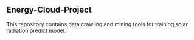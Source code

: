 ## Energy-Cloud-Project

This repository contains data crawling and mining tools for training solar radiation predict model.
